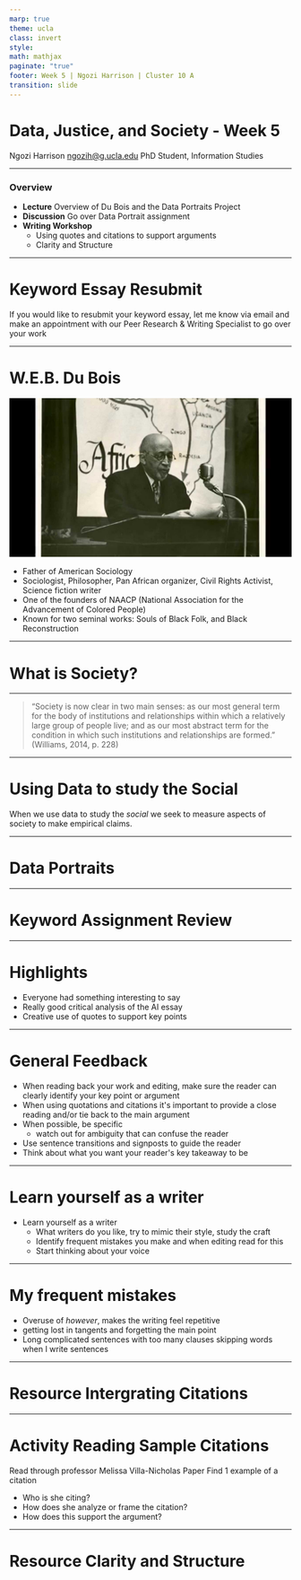 ```yaml
---
marp: true
theme: ucla
class: invert
style: 
math: mathjax
paginate: "true"
footer: Week 5 | Ngozi Harrison | Cluster 10 A
transition: slide
---
```

<script type="module">
  import mermaid from 'https://cdn.jsdelivr.net/npm/mermaid@10/dist/mermaid.esm.min.mjs';
  mermaid.initialize ({ startOnLoad: true, theme: 'dark' });
</script>

# Data, Justice, and Society - Week 5


Ngozi Harrison 
ngozih@g.ucla.edu
PhD Student, Information Studies



---
### Overview
- **Lecture** Overview of Du Bois and the Data Portraits Project
- **Discussion** Go over Data Portrait assignment
- **Writing Workshop** 
	- Using quotes and citations to support arguments
	- Clarity and Structure


---
# Keyword Essay Resubmit
If you would like to resubmit your keyword essay, let me know via email and make an appointment with our Peer Research & Writing Specialist to go over your work

---
# W.E.B. Du Bois 
![bg left](images/Pasted%20image%2020241029100215.png)

- Father of American Sociology
- Sociologist, Philosopher, Pan African organizer, Civil Rights Activist, Science fiction writer
- One of the founders of NAACP (National Association for the Advancement of Colored People)
- Known for two seminal works: Souls of Black Folk, and Black Reconstruction

---
# What is Society?

---
> “Society is now clear in two main senses: as our most general term for the body of institutions and relationships within which a relatively large group of people live; and as our most abstract term for the condition in which such institutions and relationships are formed.” (Williams, 2014, p. 228)

---
# Using Data to study the Social
 When we use data to study the *social* we seek to measure aspects of society to make empirical claims. 


---
# Data Portraits

---

# Keyword Assignment Review

---
# Highlights
- Everyone had something interesting to say
- Really good critical analysis of the AI essay
- Creative use of quotes to support key points

---
# General Feedback
- When reading back your work and editing, make sure the reader can clearly identify your key point or argument
- When using quotations and citations it's important to provide a close reading and/or tie back to the main argument
- When possible, be specific
	- watch out for ambiguity that can confuse the reader
- Use sentence transitions and signposts to guide the reader
- Think about what you want your reader's key takeaway to be

---
# Learn yourself as a writer
- Learn yourself as a writer
	- What writers do you like, try to mimic their style, study the craft
	- Identify frequent mistakes you make and when editing read for this
	- Start thinking about your voice

---
# My frequent mistakes
- Overuse of *however*, makes the writing feel repetitive
- getting lost in tangents and forgetting the main point
- Long complicated sentences with too many clauses skipping words when I write sentences



---
# **Resource** Intergrating Citations


---

# **Activity** Reading Sample Citations
Read through professor Melissa Villa-Nicholas Paper
Find 1 example of a citation
- Who is she citing?
- How does she analyze or frame the citation?
- How does this support the argument?


---
# **Resource** Clarity and Structure